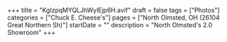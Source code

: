 +++
title = "KgIzpqMYQLJhWylEjp6H.avif"
draft = false
tags = ["Photos"]
categories = ["Chuck E. Cheese's"]
pages = ["North Olmsted, OH (26104 Great Northern Sh)"]
startDate = ""
description = "North Olmsted's 2.0 Showroom"
+++
